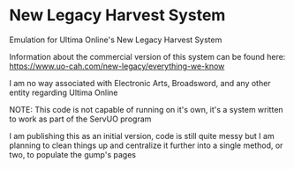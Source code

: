 # New Legacy Harvest System

Emulation for Ultima Online's New Legacy Harvest System

Information about the commercial version of this system can be found here: https://www.uo-cah.com/new-legacy/everything-we-know

I am no way associated with Electronic Arts, Broadsword, and any other entity regarding Ultima Online

NOTE: This code is not capable of running on it's own, it's a system written to work as part of the ServUO program

I am publishing this as an initial version, code is still quite messy but I am planning to clean things up and centralize it further into a single method, or two, to populate the gump's pages
